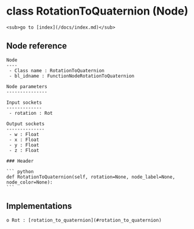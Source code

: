 # class RotationToQuaternion (Node)

    <sub>go to [index](/docs/index.md)</sub>
    
## Node reference

    Node
    ----
     - Class name : RotationToQuaternion
     - bl_idname : FunctionNodeRotationToQuaternion
    
    Node parameters
    ---------------
    
    Input sockets
    -------------
     - rotation : Rot
    
    Output sockets
    --------------
     - w : Float
     - x : Float
     - y : Float
     - z : Float
    
    ### Header

    ``` python
    def RotationToQuaternion(self, rotation=None, node_label=None, node_color=None):
    ```
    
## Implementations

    o Rot : [rotation_to_quaternion](#rotation_to_quaternion) 
    
    